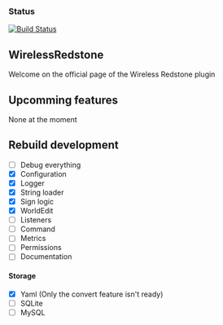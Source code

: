 ### Status
[![Build Status](https://travis-ci.org/Bart-0110/WirelessRedstone.svg?branch=master)](https://travis-ci.org/Bart-0110/WirelessRedstone)

## WirelessRedstone
Welcome on the official page of the Wireless Redstone plugin

## Upcomming features

None at the moment

## Rebuild development

- [ ] Debug everything
- [x] Configuration
- [x] Logger
- [x] String loader
- [x] Sign logic
- [x] WorldEdit
- [ ] Listeners
- [ ] Command
- [ ] Metrics
- [ ] Permissions
- [ ] Documentation

#### Storage
- [x] Yaml (Only the convert feature isn't ready)
- [ ] SQLite
- [ ] MySQL
